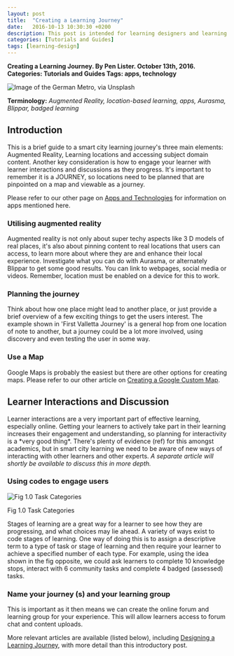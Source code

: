 ```yaml
---
layout: post
title:  "Creating a Learning Journey"
date:   2016-10-13 10:30:30 +0200
description: This post is intended for learning designers and learning content developers and guides you through the main considerations of creating a learning journey for a smart city.
categories: [Tutorials and Guides]
tags: [learning-design]
---
```



**Creating a Learning Journey. By Pen Lister. October 13th, 2016. Categories: Tutorials and Guides Tags: apps, technology**


![Image of the German Metro, via Unsplash]({{site.baseurl}}/assets/images/creating-a-learning-journey-img1.jpg)



**Terminology:** _Augmented Reality, location-based learning, apps, Aurasma, Blippar, badged learning_

## **Introduction**

This is a brief guide to a smart city learning journey's three main elements: Augmented Reality, Learning locations and accessing subject domain content. Another key consideration is how to engage your learner with learner interactions and discussions as they progress. It's important to remember it is a JOURNEY, so locations need to be planned that are pinpointed on a map and viewable as a journey.

Please refer to our other page on [Apps and Technologies]({{site.baseurl}}/apps-and-technologies/) for information on apps mentioned here.

### **Utilising augmented reality**

Augmented reality is not only about super techy aspects like 3 D models of real places, it's also about pinning content to real locations that users can access, to learn more about where they are and enhance their local experience. Investigate what you can do with Aurasma, or alternately Blippar to get some good results. You can link to webpages, social media or videos. Remember, location must be enabled on a device for this to work.

### **Planning the journey**

Think about how one place might lead to another place, or just provide a brief overview of a few exciting things to get the users interest. The example shown in 'First Valletta Journey' is a general hop from one location of note to another, but a journey could be a lot more involved, using discovery and even testing the user in some way.

### **Use a Map**

Google Maps is probably the easiest but there are other options for creating maps. Please refer to our other article on [Creating a Google Custom Map](http://smartlearning.netfarms.eu/guide-to-making-a-customised-google-map/).

## **Learner Interactions and Discussion**

Learner interactions are a very important part of effective learning, especially online. Getting your learners to actively take part in their learning increases their engagement and understanding, so planning for interactivity is a \*very good thing\*. There's plenty of evidence (ref) for this amongst academics, but in smart city learning we need to be aware of new ways of interacting with other learners and other experts. _A separate article will shortly be available to discuss this in more depth._

### **Using codes to engage users**

![Fig 1.0 Task Categories]({{site.baseurl}}/assets/images/Creating-a-learning-journey_screenshot-2016-10-13-at-10.41.49.png)

Fig 1.0 Task Categories

Stages of learning are a great way for a learner to see how they are progressing, and what choices may lie ahead. A variety of ways exist to code stages of learning. One way of doing this is to assign a descriptive term to a type of task or stage of learning and then require your learner to achieve a specified number of each type. For example, using the idea shown in the fig opposite, we could ask learners to complete 10 knowledge stops, interact with 6 community tasks and complete 4 badged (assessed) tasks.

### **Name your journey (s) and your learning group**

This is important as it then means we can create the online forum and learning group for your experience. This will allow learners access to forum chat and content uploads.

More relevant articles are available (listed below), including [Designing a Learning Journey](http://smartlearning.netfarms.eu/designing-a-learning-journey/), with more detail than this introductory post.

